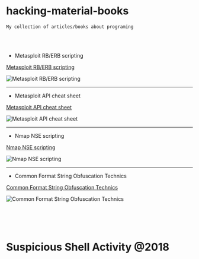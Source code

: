# hacking-material-books
    My collection of articles/books about programing

<br /><br />

- Metasploit RB/ERB scripting

[Metasploit RB/ERB scripting](https://github.com/r00t-3xp10it/hacking-material-books/tree/master/metasploit-RC%5BERB%5D)<br />

![Metasploit RB/ERB scripting](http://i.cubeupload.com/4m8G0f.png)<br />

---

- Metasploit API cheat sheet

[Metasploit API cheat sheet](https://github.com/r00t-3xp10it/hacking-material-books/tree/master/metasploit-RC%5BERB%5D/metasploit-API)<br />

![Metasploit API cheat sheet](http://i.cubeupload.com/SXuD2u.png)<br />

---

- Nmap NSE scripting

[Nmap NSE scripting](https://github.com/r00t-3xp10it/hacking-material-books/tree/master/nmap-NSE)<br />

![Nmap NSE scripting](http://i.cubeupload.com/KD32Z8.png)<br />

---

- Common Format String Obfuscation Technics

[Common Format String Obfuscation Technics](https://github.com/r00t-3xp10it/hacking-material-books/tree/master/nmap-NSE)<br />

![Common Format String Obfuscation Technics](http://i.cubeupload.com/8ySlqV.jpg)<br />

<br /><br /><br />

# Suspicious Shell Activity @2018

